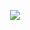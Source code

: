 <p align="center">
<img src="https://capsule-render.vercel.app/api?type=waving&color=timeGradient&height=300&&section=header&text={HI THERE!}&fontSize=90&fontAlign=50&fontAlignY=30&desc={I am Error_666!}&descAlign=50&descSize=30&descAlignY=60&animation=twinkling" />
</p>
